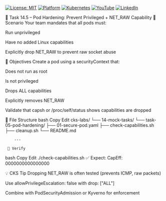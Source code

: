 [![License: MIT](https://img.shields.io/badge/License-MIT-blue.svg)](LICENSE)
[![Platform](https://img.shields.io/badge/platform-Ubuntu%2022.04%2B-lightgrey)](#)
[![Kubernetes](https://img.shields.io/badge/Kubernetes-MicroK8s%20%7C%20kubeadm-blue)](#)
[![YouTube](https://img.shields.io/badge/YouTube-TechShorts-red)](https://www.youtube.com/@adaribain)
[![LinkedIn](https://img.shields.io/badge/LinkedIn-Adari%20Bain-blue)](https://www.linkedin.com/in/adari-bain-298924152/)

🔐 Task 14.5 – Pod Hardening: Prevent Privileged + NET_RAW Capability
📘 Scenario
Your team mandates that all pods must:

Run unprivileged

Have no added Linux capabilities

Explicitly drop NET_RAW to prevent raw socket abuse

🎯 Objectives
Create a pod using a securityContext that:

Does not run as root

Is not privileged

Drops ALL capabilities

Explicitly removes NET_RAW

Validate that capsh or /proc/self/status shows capabilities are dropped

📁 File Structure
bash
Copy
Edit
cks-labs/
└── 14-mock-tasks/
    └── task-05-pod-hardening/
        ├── 01-secure-pod.yaml
        ├── check-capabilities.sh
        ├── cleanup.sh
        └── README.md

        ---

     🔎 Verify
bash
Copy
Edit
./check-capabilities.sh
✅ Expect: CapEff: 0000000000000000

💡 CKS Tip
Dropping NET_RAW is often tested (prevents ICMP, raw packets)

Use allowPrivilegeEscalation: false with drop: ["ALL"]

Combine with PodSecurityAdmission or Kyverno for enforcement   
